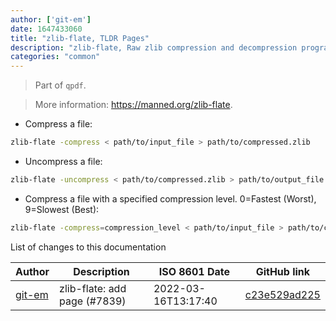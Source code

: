 ```yaml
---
author: ['git-em']
date: 1647433060
title: "zlib-flate, TLDR Pages"
description: "zlib-flate, Raw zlib compression and decompression program."
categories: "common"
---
```

> Part of `qpdf`.

> More information: <https://manned.org/zlib-flate>.

- Compress a file:

```bash
zlib-flate -compress < path/to/input_file > path/to/compressed.zlib
```

- Uncompress a file:

```bash
zlib-flate -uncompress < path/to/compressed.zlib > path/to/output_file
```

- Compress a file with a specified compression level. 0=Fastest (Worst), 9=Slowest (Best):

```bash
zlib-flate -compress=compression_level < path/to/input_file > path/to/compressed.zlib
```
List of changes to this documentation


Author | Description | ISO 8601 Date | GitHub link
------|-----|-----|-----
[git-em](mailto:56173216+git-em@users.noreply.github.com) | zlib-flate: add page (#7839) | 2022-03-16T13:17:40 | [c23e529ad225](https://github.com/tldr-pages/tldr/commit/c23e529ad225fed016c79bed116bdf6266fcdef9)


